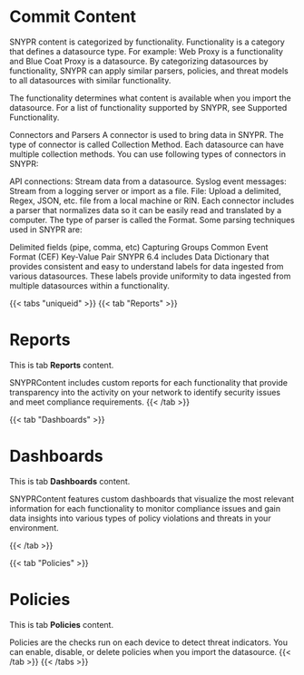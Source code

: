 # Commit Content

SNYPR content is categorized by functionality. Functionality is a category that defines a datasource type. For example: Web Proxy is a functionality and Blue Coat Proxy is a datasource. By categorizing datasources by functionality, SNYPR can apply similar parsers, policies, and threat models to all datasources with similar functionality.

The functionality determines what content is available when you import the datasource. For a list of functionality supported by SNYPR, see Supported Functionality.

Connectors and Parsers
A connector is used to bring data in SNYPR. The type of connector is called Collection Method. Each datasource can have multiple collection methods. You can use following types of connectors in SNYPR:

API connections: Stream data from a datasource.
Syslog event messages: Stream from a logging server or import as a file.
File: Upload a delimited, Regex, JSON, etc. file from a local machine or RIN.
Each connector includes a parser that normalizes data so it can be easily read and translated by a computer. The type of parser is called the Format. Some parsing techniques used in SNYPR are: 

Delimited fields (pipe, comma, etc)
Capturing Groups
Common Event Format (CEF)
Key-Value Pair
SNYPR 6.4 includes Data Dictionary that provides consistent and easy to understand labels for data ingested from various datasources. These labels provide uniformity to data ingested from multiple datasources within a functionality.

{{< tabs "uniqueid" >}}
{{< tab "Reports" >}}
# Reports

This is tab **Reports** content.

SNYPRContent includes custom reports for each functionality that provide transparency into the activity on your network to identify security issues and meet compliance requirements.
{{< /tab >}}

{{< tab "Dashboards" >}}

# Dashboards

This is tab **Dashboards** content.

SNYPRContent features custom dashboards that visualize the most relevant information for each functionality to monitor compliance issues and gain data insights into various types of policy violations and threats in your environment.

{{< /tab >}}

{{< tab "Policies" >}}

# Policies

This is tab **Policies** content.

Policies are the checks run on each device to detect threat indicators. You can enable, disable, or delete policies when you import the datasource.
{{< /tab >}}
{{< /tabs >}}
